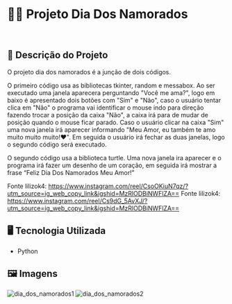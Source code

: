 # 💌💕 Projeto Dia Dos Namorados
<br>
 
## 📃 Descrição do Projeto
O projeto dia dos namorados é a junção de dois códigos.

O primeiro código usa as bibliotecas tkinter, random e messabox. Ao ser executado uma janela aparecera perguntando "Você me ama?", 
logo em baixo é apresentado dois botões com "Sim" e "Não", caso o usuário tentar clica em "Não" o programa vai identificar o mouse 
indo para direção fazendo trocar a posição da caixa "Não", a caixa irá para de mudar de posição quando o mouse ficar parado. Caso o 
usuário clicar na caixa "Sim" uma nova janela irá aparecer informando "Meu Amor, eu também te amo muito muito muito!❤". Em seguida o 
usuário irá fechar as duas janelas, logo o segundo código será executado.

O segundo código usa a biblioteca turtle. Uma nova janela ira aparecer e o programa irá fazer um desenho de um coração, em seguida irá mostrar a frase “Feliz Dia Dos Namorados Meu Amor!”



Fonte lilizok4: https://www.instagram.com/reel/CsoOKiuN7qz/?utm_source=ig_web_copy_link&igshid=MzRlODBiNWFlZA==
Fonte lilizok4: https://www.instagram.com/reel/Cs9dG_5AvXJ/?utm_source=ig_web_copy_link&igshid=MzRlODBiNWFlZA==

## 🖥️ Tecnologia Utilizada
- Python

## 🖼️ Imagens
![dia_dos_namorados1](https://github.com/VitorSouza01/Dia_dos_Namorados/assets/104541182/c6f9d60d-c19a-49ad-9476-328e6b2e1510)
![dia_dos_namorados2](https://github.com/VitorSouza01/Dia_dos_Namorados/assets/104541182/b38274fe-b9bc-4f1f-b215-96d8877d405c)
